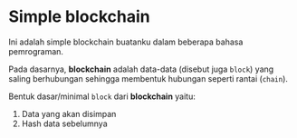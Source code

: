 # Simple blockchain

Ini adalah simple blockchain buatanku dalam beberapa bahasa pemrograman.

Pada dasarnya, **blockchain** adalah data-data (disebut juga `block`) yang saling berhubungan sehingga membentuk hubungan seperti rantai (`chain`).

Bentuk dasar/minimal `block` dari **blockchain** yaitu:

1. Data yang akan disimpan
2. Hash data sebelumnya